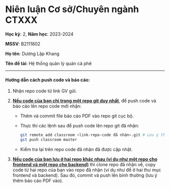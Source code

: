 # Niên luận Cơ sở/Chuyên ngành CTXXX

**Học kỳ**: 2, **Năm học**: 2023-2024

**MSSV**: B2111802

**Họ tên**: Dương Lập Khang

**Tên đề tài**: Hệ thống quản lý quán cà phê

---

#### **Hướng dẫn cách push code và báo cáo**:

1. Nhận repo code từ link GV gửi.

2. **<u>Nếu code của bạn chỉ trong một repo git duy nhất</u>**, để push code và báo cáo lên repo code mới nhận:

   - Thêm và commit file báo cáo PDF vào repo git cục bộ.

   - Thực thi các lệnh sau để push code lên repo git đã nhận:

     ```bash
     git remote add classroom <link-repo-code đã nhận>.git # Lưu ý thêm đuôi .git vào link
     git push classroom master
     ```
   - Kiểm tra lại trên repo code đã nhận đã được cập nhật.

3. **<u>Nếu code của bạn lưu ở hai repo khác nhau (ví dụ như một repo cho frontend và một repo cho backend)</u>** thì clone repo đã nhận về, copy code từ hai repo của bạn vào repo đã nhận (ví dụ như để ở hai thư mục frontend và backend). Sau đó, commit và push lên bình thường (lưu ý thêm báo cáo PDF vào).
